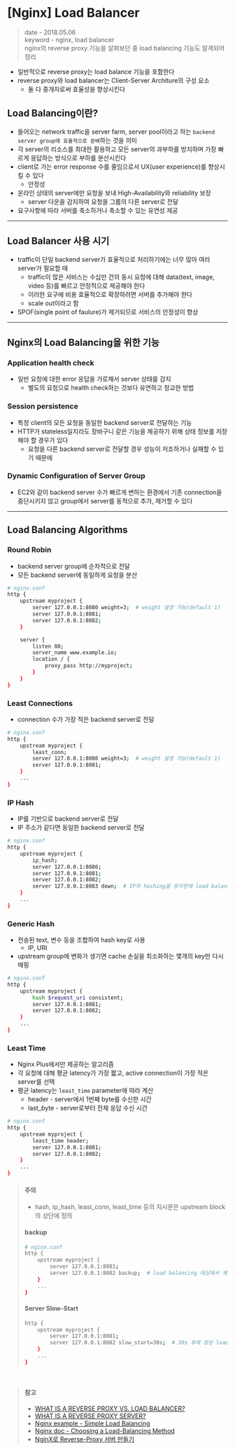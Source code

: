 # [Nginx] Load Balancer
> date - 2018.05.06  
> keyword - nginx, load balancer  
> nginx의 reverse proxy 기능을 살펴보던 중 load balancing 기능도 알게되어 정리


* 일반적으로 reverse proxy는 load balance 기능을 포함한다
* reverse proxy와 load balancer는 Client-Server Architure의 구성 요소
   * 둘 다 중개자로써 효율성을 향상시킨다


## Load Balancing이란?
* 들어오는 network traffic을 server farm, server pool이라고 하는 `backend server group에 효율적으로 분배`하는 것을 의미
* 각 server의 리소스를 최대한 활용하고 모든 server의 과부하를 방지하며 가장 빠르게 응답하는 방식으로 부하를 분산시킨다
* client로 가는 error response 수를 줄임으로서 UX(user experience)를 향상시킬 수 있다
   * 안정성
* 온라인 상태의 server에만 요청을 보내 High-Availability와 reliability 보장
   * server 다운을 감지하여 요청을 그룹의 다른 server로 전달
* 요구사항에 따라 서버를 축소하거나 축소할 수 있는 유연성 제공

---

## Load Balancer 사용 시기
* traffic이 단일 backend server가 효율적으로 처리하기에는 너무 많아 여러 server가 필요할 때
   * traffic이 많은 서비스는 수십만 건의 동시 요청에 대해 data(text, image, video 등)를 빠르고 안정적으로 제공해야 한다
   * 이러한 요구에 비용 효율적으로 확장하려면 서버를 추가해야 한다
   * scale out이라고 함
* SPOF(single point of faulure)가 제거되므로 서비스의 안정성이 향상

---

## Nginx의 Load Balancing을 위한 기능

### Application health check
* 일반 요청에 대한 error 응답을 가로채서 server 상태를 감지
   * 별도의 요청으로 health check하는 것보다 유연하고 정교한 방법


### Session persistence
* 특정 client의 모든 요청을 동일한 backend server로 전달하는 기능
* HTTP가 stateless일지라도 장바구니 같은 기능을 제공하기 위해 상태 정보를 저장해야 할 경우가 있다
   * 요청을 다른 backend server로 전달할 경우 성능이 저조하거나 실패할 수 있기 때문에


### Dynamic Configuration of Server Group
* EC2와 같이 backend server 수가 빠르게 변하는 환경에서 기존 connection을 중단시키지 않고 group에서 server를 동적으로 추가, 제거할 수 있다

---

## Load Balancing Algorithms

### Round Robin
* backend server group에 순차적으로 전달
* 모든 backend server에 동일하게 요청을 분산

```sh
# nginx.conf
http {
    upstream myproject {
        server 127.0.0.1:8080 weight=3;  # weight 설정 가능(default 1)
        server 127.0.0.1:8081;
        server 127.0.0.1:8082;
    }

    server {
        listen 80;
        server_name www.example.io;
        location / {
            proxy_pass http://myproject;
        }
    }
}
```

### Least Connections
* connection 수가 가장 적은 backend server로 전달

```sh
# nginx.conf
http {
    upstream myproject {
        least_conn;
        server 127.0.0.1:8080 weight=3;  # weight 설정 가능(default 1)
        server 127.0.0.1:8081;
    }
    ...
}
```

### IP Hash
* IP를 기반으로 backend server로 전달
* IP 주소가 같다면 동일한 backend server로 전달

```sh
# nginx.conf
http {
    upstream myproject {
        ip_hash;
        server 127.0.0.1:8080;
        server 127.0.0.1:8081;
        server 127.0.0.1:8082;
        server 127.0.0.1:8083 down;  # IP의 hashing을 유지한채 load balancing group 일시적으로 제외. 요청은 group의 다음 서버로 전달
    }
    ...
}
```

### Generic Hash
* 전송된 text, 변수 등을 조합하여 hash key로 사용
   * IP, URI 
* upstream group에 변화가 생기면 cache 손실을 최소화하는 몇개의 key만 다시 매핑

```sh
# nginx.conf
http {
    upstream myproject {
        hash $request_uri consistent;
        server 127.0.0.1:8081;
        server 127.0.0.1:8082;
    }
    ...
}
``` 

### Least Time
* Nginx Plus에서만 제공하는 알고리즘
* 각 요청에 대해 평균 latency가 가장 짧고, active connection이 가장 적은 server를 선택
* 평균 latency는 `least_time` parameter에 따라 계산
   * header - server에서 1번째 byte를 수신한 시간
   * last_byte - server로부터 전체 응답 수신 시간

```sh
# nginx.conf
http {
    upstream myproject {
        least_time header;
        server 127.0.0.1:8081;
        server 127.0.0.1:8082;
    }
    ...
}
``` 

> #### 주의
> * hash, ip_hash, least_conn, least_time 등의 지시문은 upstream block의 상단에 정의
>
> #### backup
> ```sh
> # nginx.conf
> http {
>     upstream myproject {
>         server 127.0.0.1:8081;
>         server 127.0.0.1:8082 backup;  # load balancing 대상에서 제외
>     }
>     ...
> }
> ```
> 
> #### Server Slow-Start
> ```sh
> http {
>     upstream myproject {
>         server 127.0.0.1:8081;
>         server 127.0.0.1:8082 slow_start=30s;  # 30s 후에 정상 load balancing 대상에 포함, 서서히 weight를 높인다
>     }
>     ...
> }
> ```

</br>

> #### 참고
> * [WHAT IS A REVERSE PROXY VS. LOAD BALANCER?](https://www.nginx.com/resources/glossary/reverse-proxy-vs-load-balancer)
> * [WHAT IS A REVERSE PROXY SERVER?](https://www.nginx.com/resources/glossary/reverse-proxy-server)
> * [Nginx example - Simple Load Balancing](https://www.nginx.com/resources/wiki/start/topics/examples/loadbalanceexample)
> * [Nginx doc - Choosing a Load-Balancing Method](https://docs.nginx.com/nginx/admin-guide/load-balancer/http-load-balancer/#choosing-a-load-balancing-method)
> * [NginX로 Reverse-Proxy 서버 만들기](https://www.joinc.co.kr/w/man/12/proxy)
